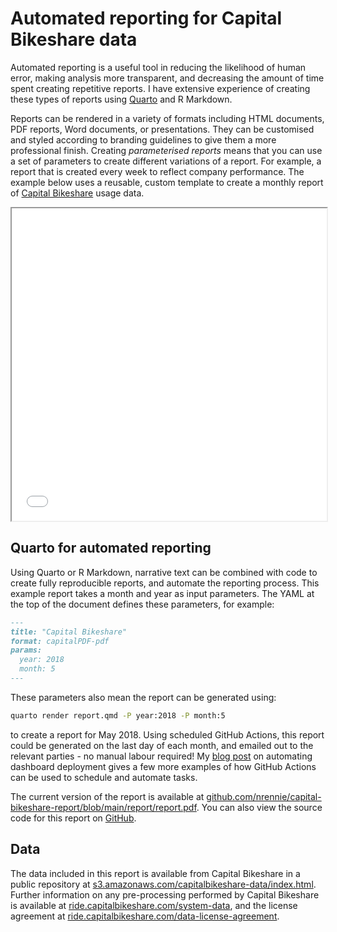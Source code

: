 # Automated reporting for Capital Bikeshare data

Automated reporting is a useful tool in reducing the likelihood of human error, making analysis more transparent, and decreasing the amount of time spent creating repetitive reports. I have extensive experience of creating these types of reports using [Quarto](https://quarto.org/) and R Markdown.

Reports can be rendered in a variety of formats including HTML documents, PDF reports, Word documents, or presentations. They can be customised and styled according to branding guidelines to give them a more professional finish. Creating *parameterised reports* means that you can use a set of parameters to create different variations of a report. For example, a report that is created every week to reflect company performance. The example below uses a reusable, custom template to create a monthly report of [Capital Bikeshare](https://capitalbikeshare.com/) usage data.

<iframe src="report/report.pdf" width="100%" height="500px">
</iframe>

## Quarto for automated reporting

Using Quarto or R Markdown, narrative text can be combined with code to create fully reproducible reports, and automate the reporting process. This example report takes a month and year as input parameters. The YAML at the top of the document defines these parameters, for example:

```md
---
title: "Capital Bikeshare"
format: capitalPDF-pdf
params:
  year: 2018
  month: 5
---
```

These parameters also mean the report can be generated using:

```bash
quarto render report.qmd -P year:2018 -P month:5
```
to create a report for May 2018. Using scheduled GitHub Actions, this report could be generated on the last day of each month, and emailed out to the relevant parties - no manual labour required! My [blog post](https://nrennie.rbind.io/blog/2022-10-05-automatically-deploying-a-shiny-app-for-browsing-rstats-tweets-with-github-actions/) on automating dashboard deployment gives a few more examples of how GitHub Actions can be used to schedule and automate tasks.

The current version of the report is available at [github.com/nrennie/capital-bikeshare-report/blob/main/report/report.pdf](https://github.com/nrennie/capital-bikeshare-report/blob/main/report/report.pdf). You can also view the source code for this report on [GitHub](https://github.com/nrennie/capital-bikeshare-report).

## Data

The data included in this report is available from Capital Bikeshare in a public repository at [s3.amazonaws.com/capitalbikeshare-data/index.html](https://s3.amazonaws.com/capitalbikeshare-data/index.html). Further information on any pre-processing performed by Capital Bikeshare is available at [ride.capitalbikeshare.com/system-data](https://ride.capitalbikeshare.com/system-data), and the license agreement at [ride.capitalbikeshare.com/data-license-agreement](https://ride.capitalbikeshare.com/data-license-agreement). 
